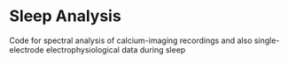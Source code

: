 # Sleep Analysis
Code for spectral analysis of calcium-imaging recordings and also single-electrode electrophysiological data during sleep
